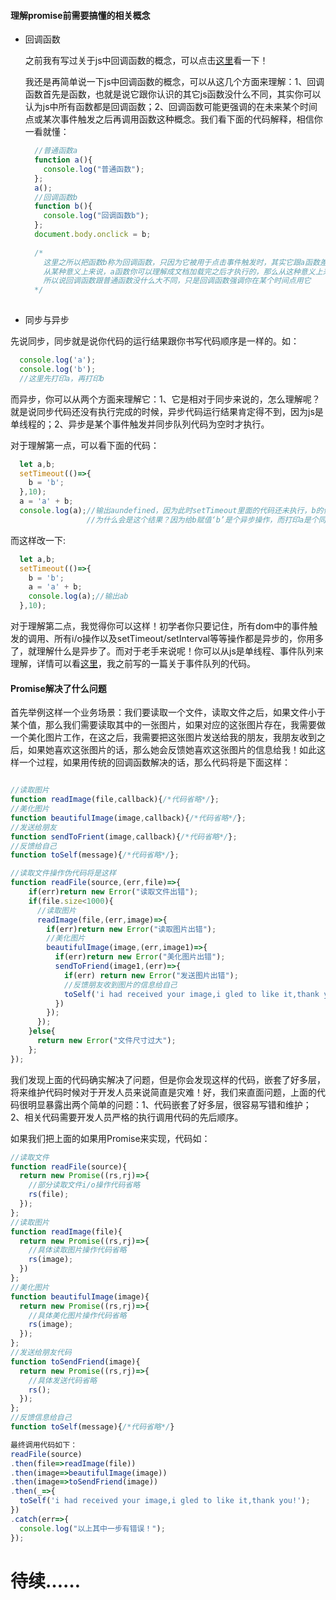 #### 理解promise前需要搞懂的相关概念

* 回调函数

  之前我有写过关于js中回调函数的概念，可以点击[这里](https://github.com/woai30231/webDevDetails/tree/master/06)看一下！
  
  我还是再简单说一下js中回调函数的概念，可以从这几个方面来理解：1、回调函数首先是函数，也就是说它跟你认识的其它js函数没什么不同，其实你可以认为js中所有函数都是回调函数；2、回调函数可能更强调的在未来某个时间点或某次事件触发之后再调用函数这种概念。我们看下面的代码解释，相信你一看就懂：
  
  ```javascript
    //普通函数a
    function a(){
      console.log("普通函数");
    };
    a();
    //回调函数b
    function b(){
      console.log("回调函数b");
    };
    document.body.onclick = b;
    
    /*
      这里之所以把函数b称为回调函数，只因为它被用于点击事件触发时，其实它跟a函数差不多的，
      从某种意义上来说，a函数你可以理解成文档加载完之后才执行的，那么从这种意义上来说，a也可以说成回调函数
      所以说回调函数跟普通函数没什么大不同，只是回调函数强调你在某个时间点用它
    */
    
  ```
  
* 同步与异步

先说同步，同步就是说你代码的运行结果跟你书写代码顺序是一样的。如：

```javascript
  console.log('a');
  console.log('b');
  //这里先打印a，再打印b
```

而异步，你可以从两个方面来理解它：1、它是相对于同步来说的，怎么理解呢？就是说同步代码还没有执行完成的时候，异步代码运行结果肯定得不到，因为js是单线程的；2、异步是某个事件触发并同步队列代码为空时才执行。

对于理解第一点，可以看下面的代码：

```javascript
  let a,b;
  setTimeout(()=>{
    b = 'b';
  },10);
  a = 'a' + b;
  console.log(a);//输出aundefined，因为此时setTimeout里面的代码还未执行，b的值为undefined,
                 //为什么会是这个结果？因为给b赋值‘b’是个异步操作，而打印a是个同步操作，同步操作还没有执行完成，是拿不到异步执行结果的，
```

而这样改一下:

```javascript
  let a,b;
  setTimeout(()=>{
    b = 'b';
    a = 'a' + b;
    console.log(a);//输出ab
  },10);
```

对于理解第二点，我觉得你可以这样！初学者你只要记住，所有dom中的事件触发的调用、所有i/o操作以及setTimeout/setInterval等等操作都是异步的，你用多了，就理解什么是异步了。而对于老手来说呢！你可以从js是单线程、事件队列来理解，详情可以看[这里](https://github.com/woai30231/webDevDetails/blob/master/16/readme.md)，我之前写的一篇关于事件队列的代码。

#### Promise解决了什么问题

首先举例这样一个业务场景：我们要读取一个文件，读取文件之后，如果文件小于某个值，那么我们需要读取其中的一张图片，如果对应的这张图片存在，我需要做一个美化图片工作，在这之后，我需要把这张图片发送给我的朋友，我朋友收到之后，如果她喜欢这张图片的话，那么她会反馈她喜欢这张图片的信息给我！如此这样一个过程，如果用传统的回调函数解决的话，那么代码将是下面这样：

```javascript

//读取图片
function readImage(file,callback){/*代码省略*/};
//美化图片
function beautifulImage(image,callback){/*代码省略*/};
//发送给朋友
function sendToFrient(image,callback){/*代码省略*/};
//反馈给自己
function toSelf(message){/*代码省略*/};

//读取文件操作伪代码将是这样
function readFile(source,(err,file)=>{
    if(err)return new Error("读取文件出错");
    if(file.size<1000){
      //读取图片
      readImage(file,(err,image)=>{
        if(err)return new Error("读取图片出错");
        //美化图片
        beautifulImage(image,(err,image1)=>{
          if(err)return new Error("美化图片出错");
          sendToFriend(image1,(err)=>{
            if(err) return new Error("发送图片出错");
            //反馈朋友收到图片的信息给自己
            toSelf('i had received your image,i gled to like it,thank you!');
          })
        });
      });
    }else{
      return new Error("文件尺寸过大");
    };
});
```
我们发现上面的代码确实解决了问题，但是你会发现这样的代码，嵌套了好多层，将来维护代码时候对于开发人员来说简直是灾难！好，我们来直面问题，上面的代码很明显暴露出两个简单的问题：1、代码嵌套了好多层，很容易写错和维护；2、相关代码需要开发人员严格的执行调用代码的先后顺序。

如果我们把上面的如果用Promise来实现，代码如：

```javascript
//读取文件
function readFile(source){
  return new Promise((rs,rj)=>{
    //部分读取文件i/o操作代码省略
    rs(file);    
  });
};
//读取图片
function readImage(file){
  return new Promise((rs,rj)=>{
    //具体读取图片操作代码省略
    rs(image);
  })
};
//美化图片
function beautifulImage(image){
  return new Promise((rs,rj)=>{
    //具体美化图片操作代码省略
    rs(image);
  });
};
//发送给朋友代码
function toSendFriend(image){
  return new Promise((rs,rj)=>{
    //具体发送代码省略
    rs();
  });
};
//反馈信息给自己
function toSelf(message){/*代码省略*/}

最终调用代码如下：
readFile(source)
.then(file=>readImage(file))
.then(image=>beautifulImage(image))
.then(image=>toSendFriend(image))
.then(_=>{
  toSelf('i had received your image,i gled to like it,thank you!');
})
.catch(err=>{
  console.log("以上其中一步有错误！");
});
```

# 待续……

